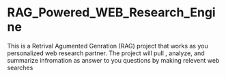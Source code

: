 # RAG_Powered_WEB_Research_Engine
This is a Retrival Agumented Genration (RAG) project that works as you personalized web research partner. The project will pull , analyze, and summarize infromation as answer to you questions by making relevent web searches
